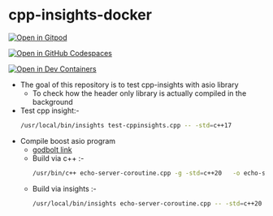 # cpp-insights-docker

<a href="https://gitpod.io/#https://github.com/wahabshah/cpp-insights-docker" rel="nofollow noopener noreferrer" target="_blank" class="after:hidden"><img src="https://gitpod.io/button/open-in-gitpod.svg" alt="Open in Gitpod"></a>

[![Open in GitHub Codespaces](https://github.com/codespaces/badge.svg)](https://github.com/codespaces/new?hide_repo_select=true&ref=main&repo=667088999&machine=standardLinux32gb&devcontainer_path=.devcontainer%2Fdevcontainer.json&location=WestEurope)

[![Open in Dev Containers](https://img.shields.io/static/v1?label=Dev%20Containers&message=Open&color=blue&logo=visualstudiocode)](https://vscode.dev/redirect?url=vscode://ms-vscode-remote.remote-containers/cloneInVolume?url=https://github.com/wahabshah/cpp-insights-docker)

* The goal of this repository is to test cpp-insights with asio library
  * To check how the header only library is actually compiled in the background
* Test cpp insight:-
    ```sh
    /usr/local/bin/insights test-cppinsights.cpp -- -std=c++17
    ```
* Compile boost asio program 
    * [godbolt link](https://godbolt.org/z/vvhG6e31P)
    * Build via c++ :-
       ```sh
       /usr/bin/c++ echo-server-coroutine.cpp -g -std=c++20   -o echo-server-coroutine -lpthread
       ```
    * Build via insights :-
       ```sh
       /usr/local/bin/insights echo-server-coroutine.cpp -- -std=c++20 -lpthread
       ```
